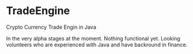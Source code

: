TradeEngine
===========

Crypto Currency Trade Engin in Java

In the very alpha stages at the moment.  Nothing functional yet.  Looking volunteers who are experienced with Java and have backround in finance.
